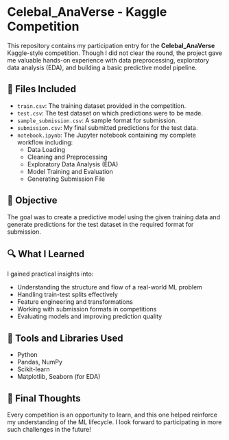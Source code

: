# Celebal_AnaVerse - Kaggle Competition

This repository contains my participation entry for the **Celebal_AnaVerse** Kaggle-style competition. Though I did not clear the round, the project gave me valuable hands-on experience with data preprocessing, exploratory data analysis (EDA), and building a basic predictive model pipeline.

## 📁 Files Included

- `train.csv`: The training dataset provided in the competition.
- `test.csv`: The test dataset on which predictions were to be made.
- `sample_submission.csv`: A sample format for submission.
- `submission.csv`: My final submitted predictions for the test data.
- `notebook.ipynb`: The Jupyter notebook containing my complete workflow including:
  - Data Loading
  - Cleaning and Preprocessing
  - Exploratory Data Analysis (EDA)
  - Model Training and Evaluation
  - Generating Submission File

## 📌 Objective

The goal was to create a predictive model using the given training data and generate predictions for the test dataset in the required format for submission.

## 🔍 What I Learned

I gained practical insights into:
- Understanding the structure and flow of a real-world ML problem
- Handling train-test splits effectively
- Feature engineering and transformations
- Working with submission formats in competitions
- Evaluating models and improving prediction quality

## 🧠 Tools and Libraries Used

- Python
- Pandas, NumPy
- Scikit-learn
- Matplotlib, Seaborn (for EDA)

## 🏁 Final Thoughts

Every competition is an opportunity to learn, and this one helped reinforce my understanding of the ML lifecycle. I look forward to participating in more such challenges in the future!
